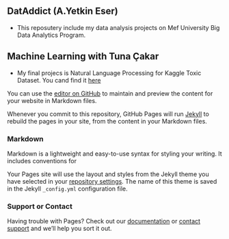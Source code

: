 ## DatAddict (A.Yetkin Eser)

- This reposutery include my data analysis projects on Mef University Big Data Analytics Program.

## Machine Learning with Tuna Çakar

- My final projecs is Natural Language Processing for Kaggle Toxic Dataset. You cand find it [here](https://github.com/yetkineser/datAddict.github.io/edit/master/20180523_Marketing_Final)

You can use the [editor on GitHub](https://github.com/yetkineser/datAddict.github.io/edit/master/index.md) to maintain and preview the content for your website in Markdown files.

Whenever you commit to this repository, GitHub Pages will run [Jekyll](https://jekyllrb.com/) to rebuild the pages in your site, from the content in your Markdown files.

### Markdown

Markdown is a lightweight and easy-to-use syntax for styling your writing. It includes conventions for

Your Pages site will use the layout and styles from the Jekyll theme you have selected in your [repository settings](https://github.com/yetkineser/datAddict.github.io/settings). The name of this theme is saved in the Jekyll `_config.yml` configuration file.

### Support or Contact

Having trouble with Pages? Check out our [documentation](https://help.github.com/categories/github-pages-basics/) or [contact support](https://github.com/contact) and we’ll help you sort it out.
